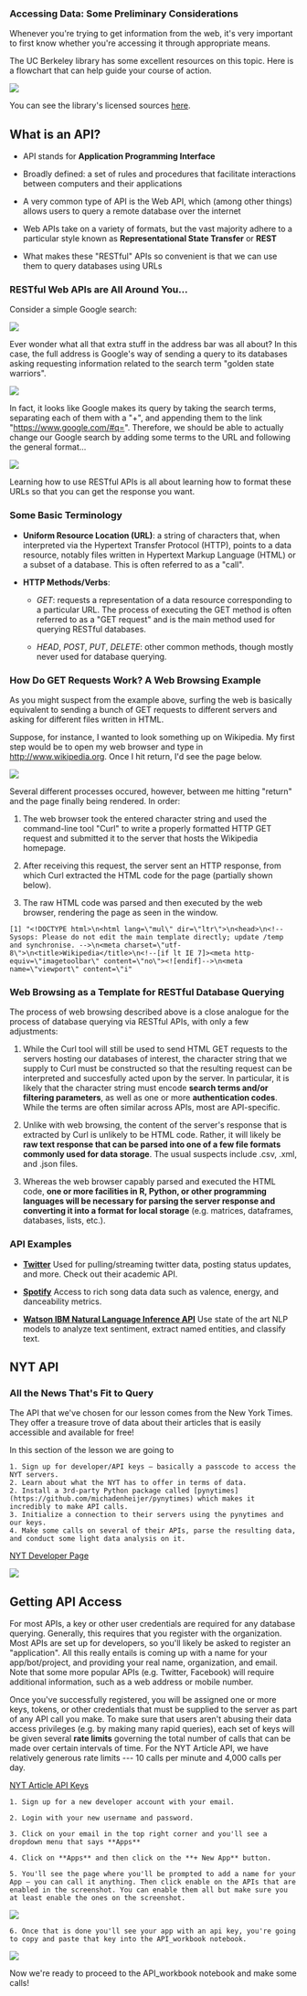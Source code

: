 ### Accessing Data: Some Preliminary Considerations

Whenever you're trying to get information from the web, it's very important to first know whether you're accessing it through appropriate means.

The UC Berkeley library has some excellent resources on this topic. Here is a flowchart that can help guide your course of action.

![](../images/scraping_flowchart.png)

You can see the library's licensed sources [here](http://guides.lib.berkeley.edu/text-mining).

## What is an API?

* API stands for **Application Programming Interface**

* Broadly defined: a set of rules and procedures that facilitate interactions between computers and their applications

* A very common type of API is the Web API, which (among other things) allows users to query a remote database over the internet

* Web APIs take on a variety of formats, but the vast majority adhere to a particular style known as **Representational State Transfer** or **REST**

* What makes these "RESTful" APIs so convenient is that we can use them to query databases using URLs 

### RESTful Web APIs are All Around You...

Consider a simple Google search:

![](../images/google_search.png)

Ever wonder what all that extra stuff in the address bar was all about?  In this case, the full address is Google's way of sending a query to its databases asking requesting information related to the search term "golden state warriors". 

![](../images/google_link.png)

In fact, it looks like Google makes its query by taking the search terms, separating each of them with a "+", and appending them to the link "https://www.google.com/#q=".  Therefore, we should be able to actually change our Google search by adding some terms to the URL and following the general format...  

![](../images/google_link_change.png)

Learning how to use RESTful APIs is all about learning how to format these URLs so that you can get the response you want.

### Some Basic Terminology

* **Uniform Resource Location (URL)**: a string of characters that, when interpreted via the Hypertext Transfer Protocol (HTTP), points to a data resource, notably files written in Hypertext Markup Language (HTML) or a subset of a database.  This is often referred to as a "call".

* **HTTP Methods/Verbs**:

    + *GET*: requests a representation of a data resource corresponding to a particular URL.  The process of executing the GET method is often referred to as a "GET request" and is the main method used for querying RESTful databases.
    
    + *HEAD*, *POST*, *PUT*, *DELETE*: other common methods, though mostly never used for database querying.
    
### How Do GET Requests Work?  A Web Browsing Example

As you might suspect from the example above, surfing the web is basically equivalent to sending a bunch of GET requests to different servers and asking for different files written in HTML.

Suppose, for instance, I wanted to look something up on Wikipedia.  My first step would be to open my web browser and type in http://www.wikipedia.org.  Once I hit return, I'd see the page below.  

![](../images/wikipedia.png)

Several different processes occured, however, between me hitting "return" and the page finally being rendered.  In order:

1. The web browser took the entered character string and used the command-line tool "Curl" to write a properly formatted HTTP GET request and submitted it to the server that hosts the Wikipedia homepage.

2. After receiving this request, the server sent an HTTP response, from which Curl extracted the HTML code for the page (partially shown below).

3. The raw HTML code was parsed and then executed by the web browser, rendering the page as seen in the window.

```
[1] "<!DOCTYPE html>\n<html lang=\"mul\" dir=\"ltr\">\n<head>\n<!-- Sysops: Please do not edit the main template directly; update /temp and synchronise. -->\n<meta charset=\"utf-8\">\n<title>Wikipedia</title>\n<!--[if lt IE 7]><meta http-equiv=\"imagetoolbar\" content=\"no\"><![endif]-->\n<meta name=\"viewport\" content=\"i"
```

### Web Browsing as a Template for RESTful Database Querying

The process of web browsing described above is a close analogue for the process of database querying via RESTful APIs, with only a few adjustments:

1. While the Curl tool will still be used to send HTML GET requests to the servers hosting our databases of interest, the character string that we supply to Curl must be constructed so that the resulting request can be interpreted and succesfully acted upon by the server.  In particular, it is likely that the character string must encode **search terms and/or filtering parameters**, as well as one or more **authentication codes**.  While the terms are often similar across APIs, most are API-specific.

2. Unlike with web browsing, the content of the server's response that is extracted by Curl is unlikely to be HTML code.  Rather, it will likely be **raw text response that can be parsed into one of a few file formats commonly used for data storage**.  The usual suspects include .csv, .xml, and .json files.

3. Whereas the web browser capably parsed and executed the HTML code, **one or more facilities in R, Python, or other programming languages will be necessary for parsing the server response and converting it into a format for local storage** (e.g. matrices, dataframes, databases, lists, etc.).


### API Examples

- [**Twitter**](https://developer.twitter.com/) 
Used for pulling/streaming twitter data, posting status updates, and more. Check out their academic API.

- [**Spotify**](https://developer.spotify.com/)
Access to rich song data data such as valence, energy, and danceability metrics.

-  [**Watson IBM Natural Language Inference API**](https://cloud.ibm.com/apidocs/natural-language-understanding)
Use state of the art NLP models to analyze text sentiment, extract named entities, and classify text.

## NYT API

### All the News That's Fit to Query

The API that we've chosen for our lesson comes from the New York Times. They offer a treasure trove of data about their articles that is easily accessible and available for free!

In this section of the lesson we are going to 

    1. Sign up for developer/API keys — basically a passcode to access the NYT servers.
    2. Learn about what the NYT has to offer in terms of data.
    2. Install a 3rd-party Python package called [pynytimes](https://github.com/michadenheijer/pynytimes) which makes it incredibly to make API calls.
    3. Initialize a connection to their servers using the pynytimes and our keys.
    4. Make some calls on several of their APIs, parse the resulting data, and conduct some light data analysis on it.

[NYT Developer Page](http://developer.nytimes.com/)

![](../images/nytimes_start.png)

## Getting API Access

For most APIs, a key or other user credentials are required for any database querying.  Generally, this requires that you register with the organization.  Most APIs are set up for developers, so you'll likely be asked to register an "application".  All this really entails is coming up with a name for your app/bot/project, and providing your real name, organization, and email.  Note that some more popular APIs (e.g. Twitter, Facebook) will require additional information, such as a web address or mobile number.

Once you've successfully registered, you will be assigned one or more keys, tokens, or other credentials that must be supplied to the server as part of any API call you make.  To make sure that users aren't abusing their data access privileges (e.g. by making many rapid queries), each set of keys will be given several **rate limits** governing the total number of calls that can be made over certain intervals of time.  For the NYT Article API, we have relatively generous rate limits --- 10 calls per minute and 4,000 calls per day.

[NYT Article API Keys](http://developer.nytimes.com/signup)

    1. Sign up for a new developer account with your email.
    
    2. Login with your new username and password.
    
    3. Click on your email in the top right corner and you'll see a dropdown menu that says **Apps**
    
    4. Click on **Apps** and then click on the **+ New App** button.
    
    5. You'll see the page where you'll be prompted to add a name for your App — you can call it anything. Then click enable on the APIs that are enabled in the screenshot. You can enable them all but make sure you at least enable the ones on the screenshot. 
    
![](../images/nytimes_app.png)
  
    6. Once that is done you'll see your app with an api key, you're going to copy and paste that key into the API_workbook notebook.
    
![](../images/nytimes_key.png)


Now we're ready to proceed to the API_workbook notebook and make some calls!
